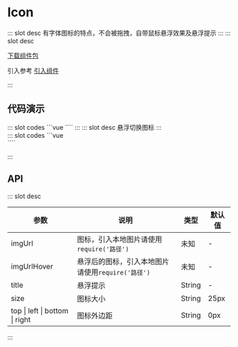 # Icon

<ContainerBox title="介绍">
::: slot desc
有字体图标的特点，不会被拖拽，自带鼠标悬浮效果及悬浮提示
:::
</ContainerBox>

<ContainerBox title="下载并引入">
::: slot desc

[下载组件包](https://gitee.com/lengyibai/component-package/raw/master/LibIcon.zip)

引入参考 [引入组件](/Components/Base/start.html#引入组件)

:::
</ContainerBox>

## 代码演示

<ContainerBox title="基础用法">
<div class="demoBox">
<Static-Icon-demo-index-a />
</div>

<ShowCode>
::: slot codes
```vue
<template>
  <div class="demo">
    爱
    <LibIcon
      :imgUrl="require('./img/love.svg')"
      title="爱心"
      size="10vw"
      left="0.5em"
      right="0.5em"
    />心
  </div>
</template>
<style scoped>
.demo {
  display: flex;
  justify-content: center;
  align-items: center;
  width: 100%;
  font-size: 7.5vw;
}
</style>
````
:::
</ShowCode>
</ContainerBox>

<ContainerBox title="自定义样式">
::: slot desc
悬浮切换图标
:::

<div class="demoBox">
<Static-Icon-demo-index-b />
</div>

<ShowCode>
::: slot codes
```vue
<div class="demo">
  
  <!-- <LibIcon
    :imgUrl="require('./img/a.svg')"
    :imgUrlHover="require('./img/b.svg')"
    title="爱心"
    size="10vw"
    left="0.5em"
    right="0.5em"
  /> -->
</div>
````

:::
</ShowCode>
</ContainerBox>

## API

<ContainerBox title="Props">
::: slot desc

| 参数                           | 说明                                              | 类型   | 默认值 |
| ------------------------------ | ------------------------------------------------- | ------ | ------ |
| imgUrl                         | 图标，引入本地图片请使用`require('路径')`         | 未知   | -      |
| imgUrlHover                    | 悬浮后的图标，引入本地图片请使用`require('路径')` | 未知   | -      |
| title                          | 悬浮提示                                          | String | -      |
| size                           | 图标大小                                          | String | 25px   |
| top \| left \| bottom \| right | 图标外边距                                        | String | 0px    |

:::
</ContainerBox>
